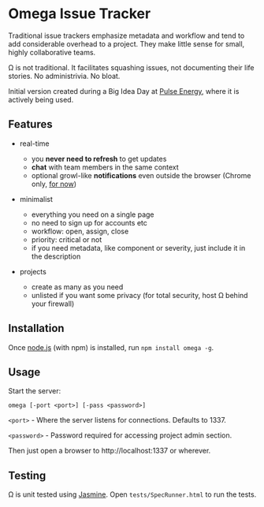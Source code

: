 Omega Issue Tracker
===

Traditional issue trackers emphasize metadata and workflow and tend to add considerable overhead to a project. They make little sense for small, highly collaborative teams.

Ω is not traditional. It facilitates squashing issues, not documenting their life stories. No administrivia. No bloat.

Initial version created during a Big Idea Day at [Pulse Energy](http://www.pulseenergy.com), where it is actively being used.

Features
---

* real-time
    * you **never need to refresh** to get updates 
    * **chat** with team members in the same context
    * optional growl-like **notifications** even outside the browser (Chrome only, [for now](http://caniuse.com/#feat=notifications))

* minimalist
    * everything you need on a single page
    * no need to sign up for accounts etc
    * workflow: open, assign, close
    * priority: critical or not
    * if you need metadata, like component or severity, just include it in the description

* projects
    * create as many as you need
    * unlisted if you want some privacy (for total security, host Ω behind your firewall)

Installation
---

Once [node.js](https://github.com/joyent/node) (with npm) is installed, run `npm install omega -g`.

Usage
---

Start the server:

    omega [-port <port>] [-pass <password>]

`<port>` - Where the server listens for connections. Defaults to 1337.

`<password>` - Password required for accessing project admin section.

Then just open a browser to http://localhost:1337 or wherever.

Testing
---

Ω is unit tested using [Jasmine](https://github.com/pivotal/jasmine). Open `tests/SpecRunner.html` to run the tests.
